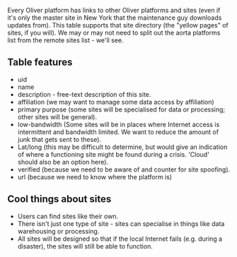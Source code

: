 Every Oliver platform has links to other Oliver platforms and sites (even if it's only the master site in New York that the maintenance guy downloads updates from). This table supports that site directory (the "yellow pages" of sites, if you will).  We may or may not need to split out the aorta platforms list from the remote sites list - we'll see. 

## Table features

* uid
* name
* description - free-text description of this site.
* affiliation (we may want to manage some data access by affiliation)
* primary purpose (some sites will be specialised for data or processing; other sites will be general).
* low-bandwidth (Some sites will be in places where Internet access is intermittent and bandwidth limited. We want to reduce the amount of junk that gets sent to these).
* Lat/long (this may be difficult to determine, but would give an indication of where a functioning site might be found during a crisis. 'Cloud' should also be an option here).
* verified (because we need to be aware of and counter for site spoofing).
* url (because we need to know where the platform is)

## Cool things about sites

* Users can find sites like their own. 
* There isn't just one type of site - sites can specialise in things like data warehousing or processing.  
* All sites will be designed so that if the local Internet fails (e.g. during a disaster), the sites will still be able to function.
